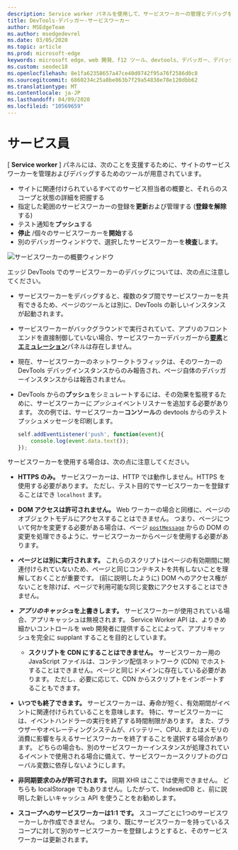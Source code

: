 ```yaml
---
description: Service worker パネルを使用して、サービスワーカーの管理とデバッグを行う
title: DevTools-デバッガー-サービスワーカー
author: MSEdgeTeam
ms.author: msedgedevrel
ms.date: 03/05/2020
ms.topic: article
ms.prod: microsoft-edge
keywords: microsoft edge、web 開発、f12 ツール、devtools、デバッガー、デバッグ、pwa、サービスワーカー、キャッシュ api
ms.custom: seodec18
ms.openlocfilehash: 8e1fa62358657a47ce40d0742f95a76f2586d0c8
ms.sourcegitcommit: 6860234c25a8be863b7f29a54838e78e120dbb62
ms.translationtype: MT
ms.contentlocale: ja-JP
ms.lasthandoff: 04/09/2020
ms.locfileid: "10569659"
---
```

# サービス員

[ **Service worker** ] パネルには、次のことを支援するために、サイトのサービスワーカーを管理およびデバッグするためのツールが用意されています。

 - サイトに関連付けられているすべてのサービス担当者の概要と、それらのスコープと状態の詳細を把握する
 - 指定した範囲のサービスワーカーの登録を**更新**および管理する (**登録を解除**する)
 - テスト通知を**プッシュ**する
 - **停止** /個々のサービスワーカーを**開始**する
 - 別のデバッガーウィンドウで、選択したサービスワーカーを**検査**します。

![サービスワーカーの概要ウィンドウ](./media/service_worker.png)

エッジ DevTools でのサービスワーカーのデバッグについては、次の点に注意してください。

 - サービスワーカーをデバッグすると、複数のタブ間でサービスワーカーを共有できるため、ページのツールとは別に、DevTools の新しいインスタンスが起動されます。
 - サービスワーカーがバックグラウンドで実行されていて、アプリのフロントエンドを直接制御していない場合、サービスワーカーデバッガーから[**要素**](./elements.md)と[**エミュレーション**](./emulation.md)パネルは存在しません。
 - 現在、サービスワーカーのネットワークトラフィックは、そのワーカーの DevTools デバッグインスタンスからのみ報告され、ページ自体のデバッガーインスタンスからは報告されません。
 - DevTools からの**プッシュ**をシミュレートするには、その効果を監視するために、サービスワーカーに*プッシュ*イベントリスナーを追加する必要があります。 次の例では、サービスワーカー**コンソール**の devtools からのテストプッシュメッセージを印刷します。

   ```JavaScript
   self.addEventListener('push', function(event){
       console.log(event.data.text());
   });
   ```

サービスワーカーを使用する場合は、次の点に注意してください。

- **HTTPS のみ。** サービスワーカーは、HTTP では動作しません。HTTPS を使用する必要があります。 ただし、テスト目的でサービスワーカーを登録することはでき `localhost` ます。

- **DOM アクセスは許可されません。** Web ワーカーの場合と同様に、ページのオブジェクトモデルにアクセスすることはできません。 つまり、ページについて何かを変更する必要がある場合は、ページ [`postMessage`](https://developer.mozilla.org/docs/Web/API/Worker/postMessage) からの DOM の変更を処理できるように、サービスワーカーからページを使用する必要があります。

- **ページとは別に実行されます。** これらのスクリプトはページの有効期間に関連付けられていないため、ページと同じコンテキストを共有しないことを理解しておくことが重要です。 (前に説明したように) DOM へのアクセス権がないことを除けば、ページで利用可能な同じ変数にアクセスすることはできません。

- ***アプリのキャッシュ*を上書きします。** サービスワーカーが使用されている場合、アプリキャッシュは無視されます。 Service Worker API は、よりきめ細かいコントロールを web 開発者に提供することによって、アプリキャッシュを完全に supplant することを目的としています。

  - **スクリプトを CDN にすることはできません。** サービスワーカー用の JavaScript ファイルは、コンテンツ配信ネットワーク (CDN) でホストすることはできません。ページと同じドメインに存在している必要があります。 ただし、必要に応じて、CDN からスクリプトをインポートすることもできます。

- **いつでも終了できます。** サービスワーカーは、寿命が短く、有効期間がイベントに関連付けられていることを意味します。 特に、サービスワーカーには、イベントハンドラーの実行を終了する時間制限があります。 また、ブラウザーやオペレーティングシステムが、バッテリー、CPU、またはメモリの消費に影響を与えるサービスワーカーを終了することを選択する場合があります。 どちらの場合も、別のサービスワーカーインスタンスが処理されているイベントで使用される場合に備えて、サービスワーカースクリプトのグローバル変数に依存しないようにします。

- **非同期要求のみが許可されます。** 同期 XHR はここでは使用できません。 どちらも localStorage でもありません。したがって、IndexedDB と、前に説明した新しいキャッシュ API を使うことをお勧めします。

- **スコープへのサービスワーカーは1:1 です。** スコープごとに1つのサービスワーカーしか作成できません。 つまり、既にサービスワーカーを持っているスコープに対して別のサービスワーカーを登録しようとすると、そのサービスワーカーは更新されます。
